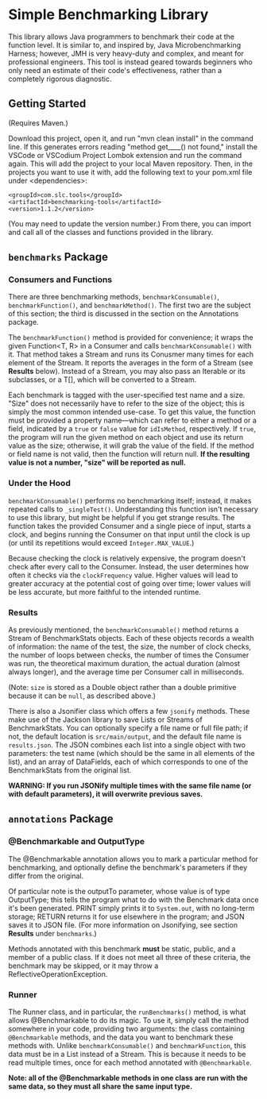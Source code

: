 # Simple Benchmarking Library

This library allows Java programmers to benchmark their code at the function level. It is similar to, and inspired by, Java Microbenchmarking Harness; however, JMH is very heavy-duty and complex, and meant for professional engineers. This tool is instead geared towards beginners who only need an estimate of their code's effectiveness, rather than a completely rigorous diagnostic.

## Getting Started

(Requires Maven.)

Download this project, open it, and run "mvn clean install" in the command line. If this generates errors reading "method get____() not found," install the VSCode or VSCodium Project Lombok extension and run the command again. This will add the project to your local Maven repository. Then, in the projects you want to use it with, add the following text to your pom.xml file under \<dependencies\>:

    <groupId>com.slc.tools</groupId>
    <artifactId>benchmarking-tools</artifactId>
    <version>1.1.2</version>

(You may need to update the version number.) From there, you can import and call all of the classes and functions provided in the library.

## `benchmarks` Package
### Consumers and Functions
There are three benchmarking methods, `benchmarkConsumable()`, `benchmarkFunction()`, and `benchmarkMethod()`. The first two are the subject of this section; the third is discussed in the section on the Annotations package.

The `benchmarkFunction()` method is provided for convenience; it wraps the given Function<T, R> in a Consumer<T> and calls `benchmarkConsumable()` with it. That method takes a Stream<T> and runs its Conusmer many times for each element of the Stream. It reports the averages in the form of a Stream<BenchmarkStats> (see **Results** below). Instead of a Stream<T>, you may also pass an Iterable<T> or its subclasses, or a T[], which will be converted to a Stream<T>.

Each benchmark is tagged with the user-specified test name and a size. "Size" does not necessarily have to refer to the size of the object; this is simply the most common intended use-case. To get this value, the function must be provided a property name—which can refer to either a method or a field, indicated by a `true` or `false` value for `idIsMethod`, respectively. If `true`, the program will run the given method on each object and use its return value as the size; otherwise, it will grab the value of the field. If the method or field name is not valid, then the function will return null. **If the resulting value is not a number, "size" will be reported as null.**

### Under the Hood
`benchmarkConsumable()` performs no benchmarking itself; instead, it makes repeated calls to `_singleTest()`. Understanding this function isn't necessary to use this library, but might be helpful if you get strange results. The function takes the provided Consumer<T> and a single piece of input, starts a clock, and begins running the Consumer on that input until the clock is up (or until its repetitions would exceed `Integer.MAX_VALUE`.) 

Because checking the clock is relatively expensive, the program doesn't check after every call to the Consumer. Instead, the user determines how often it checks via the `clockFrequency` value. Higher values will lead to greater accuracy at the potential cost of going over time; lower values will be less accurate, but more faithful to the intended runtime.

### Results
As previously mentioned, the `benchmarkConsumable()` method returns a Stream of BenchmarkStats objects. Each of these objects records a wealth of information: the name of the test, the size, the number of clock checks, the number of loops between checks, the number of times the Consumer was run, the theoretical maximum duration, the actual duration (almost always longer), and the average time per Consumer call in milliseconds. 

(Note: `size` is stored as a Double object rather than a double primitive because it can be `null`, as described above.)

There is also a Jsonifier class which offers a few `jsonify` methods. These make use of the Jackson library to save Lists or Streams of BenchmarkStats. You can optionally specify a file name or full file path; if not, the default location is `src/main/output`, and the default file name is `results.json`. The JSON combines each list into a single object with two parameters: the test name (which should be the same in all elements of the list), and an array of DataFields, each of which corresponds to one of the BenchmarkStats from the original list.

**WARNING: If you run JSONify multiple times with the same file name (or with default parameters), it will overwrite previous saves.**

## `annotations` Package
### @Benchmarkable and OutputType
The @Benchmarkable annotation allows you to mark a particular method for benchmarking, and optionally define the benchmark's parameters if they differ from the original.

Of particular note is the outputTo parameter, whose value is of type OutputType; this tells the program what to do with the Benchmark data once it's been generated. PRINT simply prints it to `System.out`, with no long-term storage; RETURN returns it for use elsewhere in the program; and JSON saves it to JSON file. (For more information on Jsonifying, see section **Results** under `benchmarks`.)

Methods annotated with this benchmark **must** be static, public, and a member of a public class. If it does not meet all three of these criteria, the benchmark may be skipped, or it may throw a ReflectiveOperationException.

### Runner
The Runner class, and in particular, the `runBenchmarks()` method, is what allows @Benchmarkable to do its magic. To use it, simply call the method somewhere in your code, providing two arguments: the class containing `@Benchmarkable` methods, and the data you want to benchmark these methods with. Unlike `benchmarkConsumable()` and `benchmarkFunction`, this data must be in a List instead of a Stream. This is because it needs to be read multiple times, once for each method annotated with `@Benchmarkable`. 

**Note: all of the @Benchmarkable methods in one class are run with the same data, so they must all share the same input type.**